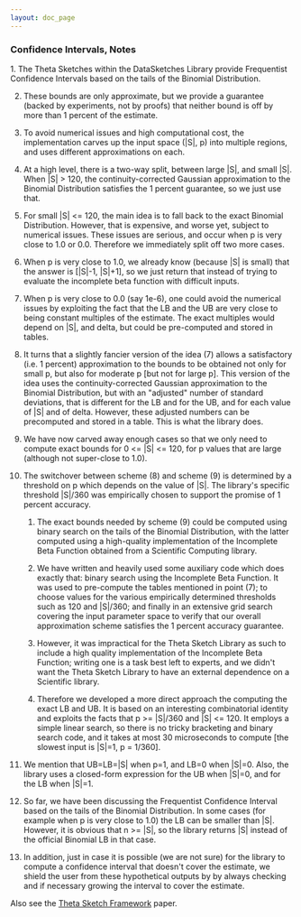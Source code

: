 ```yaml
---
layout: doc_page
---
```



<h3>Confidence Intervals, Notes</h3>
1. The Theta Sketches within the DataSketches Library provide Frequentist Confidence Intervals based on the tails of the Binomial Distribution.

2. These bounds are only approximate, but we provide a guarantee
   (backed by experiments, not by proofs) that neither bound is off
   by more than 1 percent of the estimate.

3. To avoid numerical issues and high computational cost, the implementation
   carves up the input space (|S|, p) into multiple regions, and uses
   different approximations on each. 

4. At a high level, there is a two-way split, between large |S|, and small |S|.
   When |S| > 120, the continuity-corrected Gaussian approximation to the Binomial
   Distribution satisfies the 1 percent guarantee, so we just use that.

5. For small |S| <= 120, the main idea is to fall back to the exact Binomial
   Distribution. However, that is expensive, and worse yet, subject to
   numerical issues. These issues are serious, and occur when p is very 
   close to 1.0 or 0.0.  Therefore we immediately split off two more cases. 

6. When p is very close to 1.0, we already know (because |S| is small)
   that the answer is [|S|-1, |S|+1], so we just return that instead
   of trying to evaluate the incomplete beta function with difficult inputs.

7. When p is very close to 0.0 (say 1e-6), one could avoid the numerical issues by 
   exploiting the fact that the LB and the UB are very close to being
   constant multiples of the estimate. The exact multiples would depend on 
   |S|, and delta, but could be pre-computed and stored in tables.

8. It turns that a slightly fancier version of the idea (7) allows a 
   satisfactory (i.e. 1 percent) approximation to the bounds to be 
   obtained not only for small p, but also for moderate p [but not for large p].
   This version of the idea uses the continuity-corrected Gaussian approximation
   to the Binomial Distribution, but with an "adjusted" number of standard 
   deviations, that is different for the LB and for the UB, and for each value 
   of |S| and of delta. However, these adjusted numbers can be precomputed
   and stored in a table. This is what the library does.

9. We have now carved away enough cases so that we only need to compute
   exact bounds for 0 <= |S| <= 120, for p values that are large (although
   not super-close to 1.0).
	 
10. The switchover between scheme (8) and scheme (9) is determined by a threshold
    on p which depends on the value of |S|. The library's specific threshold |S|/360
    was empirically chosen to support the promise of 1 percent accuracy.
		
    1. The exact bounds needed by scheme (9) could be computed using
     binary search on the tails of the Binomial Distribution, with the
     latter computed using a high-quality implementation of the
     Incomplete Beta Function obtained from a Scientific Computing
     library.  

    2. We have written and heavily used some auxiliary code
     which does exactly that: binary search using the Incomplete Beta
     Function. It was used to pre-compute the tables mentioned in
     point (7); to choose values for the various empirically determined
     thresholds such as 120 and \|S\|/360; and finally in an extensive grid
     search covering the input parameter space to verify that our overall 
     approximation scheme satisfies the 1 percent accuracy guarantee.

    3. However, it was impractical for the Theta Sketch Library as such to include
     a high quality implementation of the Incomplete Beta Function; writing one
     is a task best left to experts, and we didn't want the Theta Sketch Library
     to have an external dependence on a Scientific library.

    4. Therefore we developed a more direct approach the computing the exact LB and UB.
     It is based on an interesting combinatorial identity and exploits the facts
     that p >= |S|/360 and |S| <= 120. It employs a simple linear search,
     so there is no tricky bracketing and binary search code, and it takes at 
     most 30 microseconds to compute [the slowest input is |S|=1, p = 1/360].

12. We mention that UB=LB=\|S\| when p=1, and LB=0 when \|S\|=0. Also, the library
    uses a closed-form expression for the UB when |S|=0, and for the LB when |S|=1.

13. So far, we have been discussing the Frequentist Confidence Interval based on the
    tails of the Binomial Distribution. In some cases (for example when p is very close
    to 1.0) the LB can be smaller than |S|. However, it is obvious that n >= |S|, so the
    library returns |S| instead of the official Binomial LB in that case.

14. In addition, just in case it is possible (we are not sure) for the
    library to compute a confidence interval that doesn't cover the
    estimate, we shield the user from these hypothetical outputs by
    by always checking and if necessary growing the interval to cover
    the estimate.

Also see the <a href="{{site.docs_pdf_dir}}/ThetaSketchFramework.pdf">Theta Sketch Framework</a> paper.
